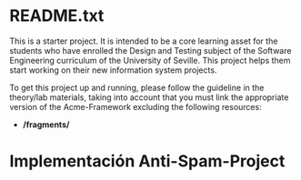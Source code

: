 # README.txt

This is a starter project.  It is intended to be a core learning asset for the students
who have enrolled the Design and Testing subject of the Software Engineering curriculum of the 
University of Seville.  This project helps them start working on their new information system 
projects.

To get this project up and running, please follow the guideline in the theory/lab materials,
taking into account that you must link the appropriate version of the Acme-Framework excluding 
the following resources:

- **/fragments/**
 
# Implementación Anti-Spam-Project